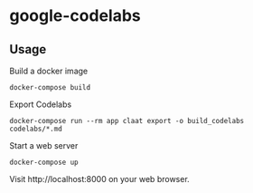 # google-codelabs

## Usage

Build a docker image

```
docker-compose build
```

Export Codelabs

```
docker-compose run --rm app claat export -o build_codelabs codelabs/*.md
```

Start a web server

```
docker-compose up
```

Visit http://localhost:8000 on your web browser.
